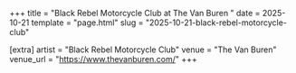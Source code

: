 +++
title = "Black Rebel Motorcycle Club at The Van Buren "
date = 2025-10-21
template = "page.html"
slug = "2025-10-21-black-rebel-motorcycle-club"

[extra]
artist = "Black Rebel Motorcycle Club"
venue = "The Van Buren"
venue_url = "https://www.thevanburen.com/"
+++
